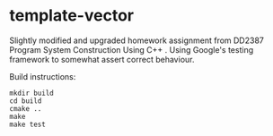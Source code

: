 # template-vector

Slightly modified and upgraded homework assignment from 
DD2387 Program System Construction Using C++
.
Using Google's testing framework to somewhat assert correct behaviour.

Build instructions:

    mkdir build
    cd build
    cmake ..
    make
    make test
